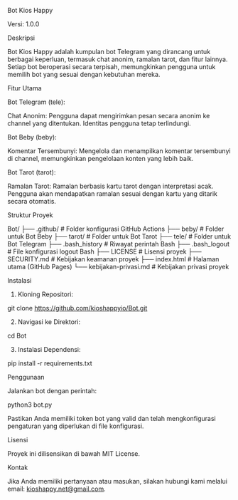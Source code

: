 Bot Kios Happy

Versi: 1.0.0



Deskripsi

Bot Kios Happy adalah kumpulan bot Telegram yang dirancang untuk berbagai keperluan, termasuk chat anonim, ramalan tarot, dan fitur lainnya. Setiap bot beroperasi secara terpisah, memungkinkan pengguna untuk memilih bot yang sesuai dengan kebutuhan mereka.

Fitur Utama

Bot Telegram (tele):

Chat Anonim: Pengguna dapat mengirimkan pesan secara anonim ke channel yang ditentukan. Identitas pengguna tetap terlindungi.


Bot Beby (beby):

Komentar Tersembunyi: Mengelola dan menampilkan komentar tersembunyi di channel, memungkinkan pengelolaan konten yang lebih baik.


Bot Tarot (tarot):

Ramalan Tarot: Ramalan berbasis kartu tarot dengan interpretasi acak. Pengguna akan mendapatkan ramalan sesuai dengan kartu yang ditarik secara otomatis.



Struktur Proyek

Bot/
  ├── .github/             # Folder konfigurasi GitHub Actions
  ├── beby/                # Folder untuk Bot Beby
  ├── tarot/               # Folder untuk Bot Tarot
  ├── tele/                # Folder untuk Bot Telegram
  ├── .bash_history         # Riwayat perintah Bash
  ├── .bash_logout          # File konfigurasi logout Bash
  ├── LICENSE               # Lisensi proyek
  ├── SECURITY.md          # Kebijakan keamanan proyek
  ├── index.html           # Halaman utama (GitHub Pages)
  └── kebijakan-privasi.md  # Kebijakan privasi proyek

Instalasi

1. Kloning Repositori:

git clone https://github.com/kioshappyio/Bot.git


2. Navigasi ke Direktori:

cd Bot


3. Instalasi Dependensi:

pip install -r requirements.txt



Penggunaan

Jalankan bot dengan perintah:

python3 bot.py

Pastikan Anda memiliki token bot yang valid dan telah mengkonfigurasi pengaturan yang diperlukan di file konfigurasi.


Lisensi

Proyek ini dilisensikan di bawah MIT License.

Kontak

Jika Anda memiliki pertanyaan atau masukan, silakan hubungi kami melalui email: kioshappy.net@gmail.com.

